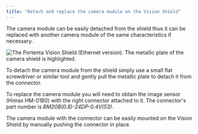 ```yaml
---
title: "Detach and replace the camera module on the Vision Shield"
---
```


The camera module can be easily detached from the shield thus it can be replaced with another camera module of the same characteristics if necessary.

![The Portenta Vision Shield (Ethernet version). The metallic plate of the camera shield is highlighted.](img/vs_camera_detach.png)

To detach the camera module from the shield simply use a small flat screwdriver or similar tool and gently pull the metallic plate to detach it from the connector.

To replace the camera module you will need to obtain the image sensor (Himax HM-01B0) with the right connector attached to it. The connector's part number is _BM20B(0.8)-24DP-0.4V(53)_.

The camera module with the connector can be easily mounted on the Vision Shield by manually pushing the connector in place.
